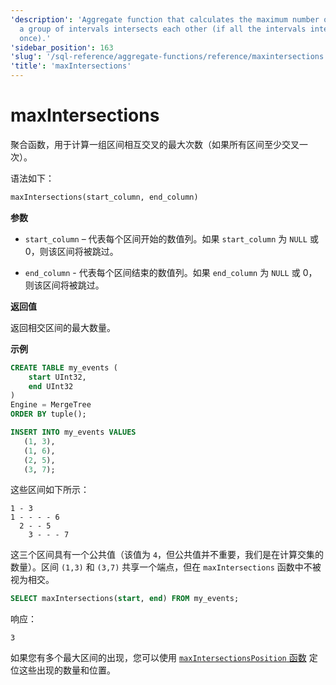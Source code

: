 ```yaml
---
'description': 'Aggregate function that calculates the maximum number of times that
  a group of intervals intersects each other (if all the intervals intersect at least
  once).'
'sidebar_position': 163
'slug': '/sql-reference/aggregate-functions/reference/maxintersections'
'title': 'maxIntersections'
---
```





# maxIntersections

聚合函数，用于计算一组区间相互交叉的最大次数（如果所有区间至少交叉一次）。

语法如下：

```sql
maxIntersections(start_column, end_column)
```

**参数**

- `start_column` – 代表每个区间开始的数值列。如果 `start_column` 为 `NULL` 或 0，则该区间将被跳过。

- `end_column` - 代表每个区间结束的数值列。如果 `end_column` 为 `NULL` 或 0，则该区间将被跳过。

**返回值**

返回相交区间的最大数量。

**示例**

```sql
CREATE TABLE my_events (
    start UInt32,
    end UInt32
)
Engine = MergeTree
ORDER BY tuple();

INSERT INTO my_events VALUES
   (1, 3),
   (1, 6),
   (2, 5),
   (3, 7);
```

这些区间如下所示：

```response
1 - 3
1 - - - - 6
  2 - - 5
    3 - - - 7
```

这三个区间具有一个公共值（该值为 `4`，但公共值并不重要，我们是在计算交集的数量）。区间 `(1,3)` 和 `(3,7)` 共享一个端点，但在 `maxIntersections` 函数中不被视为相交。

```sql
SELECT maxIntersections(start, end) FROM my_events;
```

响应：
```response
3
```

如果您有多个最大区间的出现，您可以使用 [`maxIntersectionsPosition` 函数](./maxintersectionsposition.md) 定位这些出现的数量和位置。
